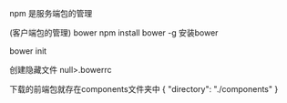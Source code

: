 
npm 是服务端包的管理

(客户端包的管理) bower 
npm install bower -g 安装bower

bower init 


创建隐藏文件
null>.bowerrc

下载的前端包就存在components文件夹中
{
    "directory": "./components"
}

